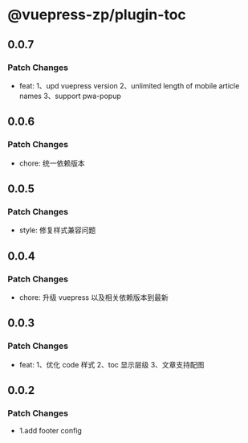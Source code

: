 # @vuepress-zp/plugin-toc

## 0.0.7

### Patch Changes

- feat:
  1、upd vuepress version
  2、unlimited length of mobile article names
  3、support pwa-popup

## 0.0.6

### Patch Changes

- chore: 统一依赖版本

## 0.0.5

### Patch Changes

- style: 修复样式兼容问题

## 0.0.4

### Patch Changes

- chore: 升级 vuepress 以及相关依赖版本到最新

## 0.0.3

### Patch Changes

- feat:
  1、优化 code 样式
  2、toc 显示层级
  3、文章支持配图

## 0.0.2

### Patch Changes

- 1.add footer config
